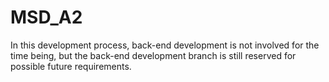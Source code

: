 # MSD_A2
In this development process, back-end development is not involved for the time being, but the back-end development branch is still reserved for possible future requirements.
